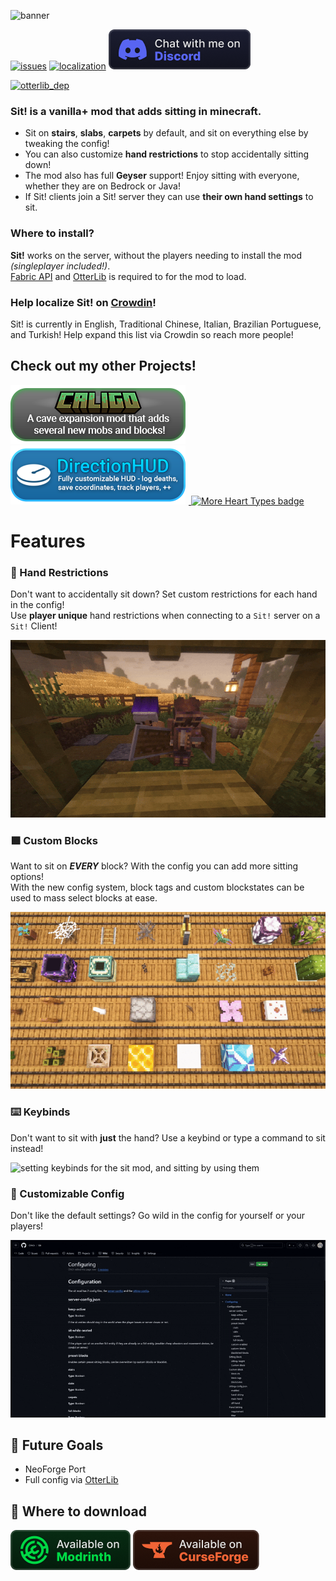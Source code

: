 ![banner](https://media.oth3r.one/-bQHprrBRYY/sit!%20banner%20480x270.png)

[![issues](https://github.com/intergrav/devins-badges/blob/c7fd18efdadd1c3f12ae56b49afd834640d2d797/assets/cozy/documentation/issues_64h.png?raw=true)](https://github.com/Oth3r/Sit/issues)
[![localization](https://github.com/intergrav/devins-badges/blob/c7fd18efdadd1c3f12ae56b49afd834640d2d797/assets/cozy/translate/crowdin_64h.png?raw=true)](https://crowdin.com/project/oth3r-sit)
[![discord](https://github.com/intergrav/devins-badges/blob/v3/assets/cozy/social/discord-singular_64h.png?raw=true)](https://www.oth3r.one/discord)

[![otterlib_dep](https://media.oth3r.one/-a7bWaVAVW5/requires_otterlib.png)](https://modrinth.com/plugin/otterlib)

### **Sit!** is a vanilla+ mod that adds sitting in minecraft. 
* Sit on **stairs**, **slabs**, **carpets** by default, and sit on everything else by tweaking the config! 
* You can also customize **hand restrictions** to stop accidentally sitting down!
* The mod also has full **Geyser** support! Enjoy sitting with everyone, whether they are on Bedrock or Java!
* If Sit! clients join a Sit! server they can use **their own hand settings** to sit.

### Where to install?
**Sit!** works on the server, without the players needing to install the mod *(singleplayer included!)*. 
\
[Fabric API](https://modrinth.com/mod/fabric-api) and [OtterLib](https://modrinth.com/mod/otterlib) is required to for the mod to load.

### Help localize Sit! on [Crowdin](https://crowdin.com/project/oth3r-sit)!
Sit! is currently in English, Traditional Chinese, Italian, Brazilian Portuguese, and Turkish! Help expand this list via Crowdin so reach more people!

## Check out my other Projects!

<a href="https://modrinth.com/mod/caligo">
    <img src="https://github.com/Oth3r/Caligo/blob/master/media/promo_badge.png?raw=true" alt="Caligo badge"
    style="margin-right: 5px;">
</a>
<a href="https://modrinth.com/mod/directionhud">
    <img src="https://github.com/Oth3r/DirectionHUD/blob/master/media/mod-badge.png?raw=true" alt="Directionhud badge"
    style="margin-right: 5px;">
</a>
<a href="https://modrinth.com/mod/more-heart-types">
    <img src="https://github.com/Oth3r/MoreHeartTypes/blob/master/media/Badge.png?raw=true" alt="More Heart Types badge"
    style="">
</a>

# Features

### 🤚 Hand Restrictions 
Don't want to accidentally sit down? Set custom restrictions for each hand in the config!
\
Use **player unique** hand restrictions when connecting to a `Sit!` server on a `Sit!` Client!

![per player hand restriction showcase](https://github.com/Oth3r/oth3r.github.io/blob/main/mod_data/Sit!/media/desc/hand_restrictions.gif?raw=true)

### 🟩 Custom Blocks 
Want to sit on _**EVERY**_ block? With the config you can add more sitting options! 
\
With the new config system, block tags and custom blockstates can be used to mass select blocks at ease.

![players sitting on a vast range of blocks](https://github.com/Oth3r/oth3r.github.io/blob/main/mod_data/Sit!/media/desc/custom_blocks.gif?raw=true)

### ⌨️ Keybinds
Don't want to sit with **just** the hand? Use a keybind or type a command to sit instead!

![setting keybinds for the sit mod, and sitting by using them](https://github.com/Oth3r/oth3r.github.io/blob/main/mod_data/Sit!/media/desc/keybinds.gif?raw=true)

### 📃 Customizable Config
Don't like the default settings? Go wild in the config for yourself or your players!

![the Sit! config wiki page](https://github.com/Oth3r/oth3r.github.io/blob/main/mod_data/Sit!/media/desc/config.gif?raw=true)

## 🎯 Future Goals
 * NeoForge Port
 * Full config via [OtterLib](https://modrinth.com/mod/otterlib)

## 🔗 Where to download
[![modrinth](https://github.com/intergrav/devins-badges/blob/c7fd18efdadd1c3f12ae56b49afd834640d2d797/assets/cozy/available/modrinth_64h.png?raw=true)](https://modrinth.com/mod/sit!)
[![curseforge](https://github.com/intergrav/devins-badges/blob/c7fd18efdadd1c3f12ae56b49afd834640d2d797/assets/cozy/available/curseforge_64h.png?raw=true)](https://www.curseforge.com/minecraft/mc-mods/Sit1)
